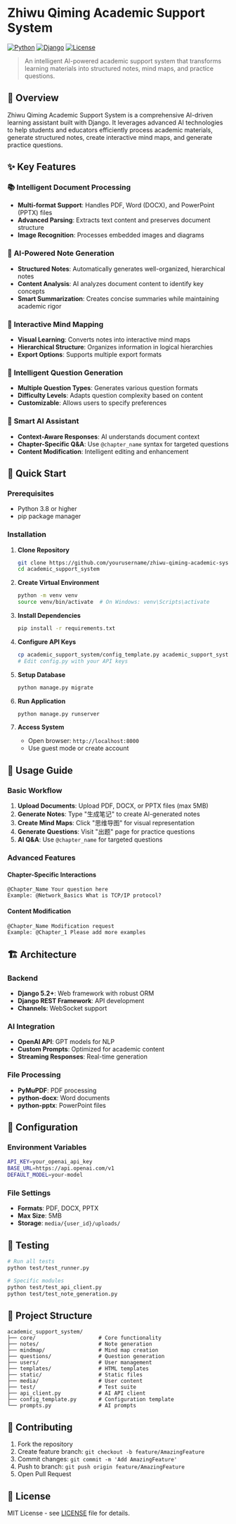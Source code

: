 # Zhiwu Qiming Academic Support System

[![Python](https://img.shields.io/badge/Python-3.8+-blue.svg)](https://www.python.org/downloads/)
[![Django](https://img.shields.io/badge/Django-5.2+-green.svg)](https://www.djangoproject.com/)
[![License](https://img.shields.io/badge/License-MIT-yellow.svg)](LICENSE)

> An intelligent AI-powered academic support system that transforms learning materials into structured notes, mind maps, and practice questions.

## 🌟 Overview

Zhiwu Qiming Academic Support System is a comprehensive AI-driven learning assistant built with Django. It leverages advanced AI technologies to help students and educators efficiently process academic materials, generate structured notes, create interactive mind maps, and generate practice questions.

## ✨ Key Features

### 📚 **Intelligent Document Processing**
- **Multi-format Support**: Handles PDF, Word (DOCX), and PowerPoint (PPTX) files
- **Advanced Parsing**: Extracts text content and preserves document structure
- **Image Recognition**: Processes embedded images and diagrams

### 🤖 **AI-Powered Note Generation**
- **Structured Notes**: Automatically generates well-organized, hierarchical notes
- **Content Analysis**: AI analyzes document content to identify key concepts
- **Smart Summarization**: Creates concise summaries while maintaining academic rigor

### 🧠 **Interactive Mind Mapping**
- **Visual Learning**: Converts notes into interactive mind maps
- **Hierarchical Structure**: Organizes information in logical hierarchies
- **Export Options**: Supports multiple export formats

### 📝 **Intelligent Question Generation**
- **Multiple Question Types**: Generates various question formats
- **Difficulty Levels**: Adapts question complexity based on content
- **Customizable**: Allows users to specify preferences

### 💬 **Smart AI Assistant**
- **Context-Aware Responses**: AI understands document context
- **Chapter-Specific Q&A**: Use `@chapter_name` syntax for targeted questions
- **Content Modification**: Intelligent editing and enhancement

## 🚀 Quick Start

### **Prerequisites**
- Python 3.8 or higher
- pip package manager

### **Installation**

1. **Clone Repository**
   ```bash
   git clone https://github.com/yourusername/zhiwu-qiming-academic-system.git
   cd academic_support_system
   ```

2. **Create Virtual Environment**
   ```bash
   python -m venv venv
   source venv/bin/activate  # On Windows: venv\Scripts\activate
   ```

3. **Install Dependencies**
   ```bash
   pip install -r requirements.txt
   ```

4. **Configure API Keys**
   ```bash
   cp academic_support_system/config_template.py academic_support_system/config.py
   # Edit config.py with your API keys
   ```

5. **Setup Database**
   ```bash
   python manage.py migrate
   ```

6. **Run Application**
   ```bash
   python manage.py runserver
   ```

7. **Access System**
   - Open browser: `http://localhost:8000`
   - Use guest mode or create account

## 📖 Usage Guide

### **Basic Workflow**

1. **Upload Documents**: Upload PDF, DOCX, or PPTX files (max 5MB)
2. **Generate Notes**: Type "生成笔记" to create AI-generated notes
3. **Create Mind Maps**: Click "思维导图" for visual representation
4. **Generate Questions**: Visit "出题" page for practice questions
5. **AI Q&A**: Use `@chapter_name` for targeted questions

### **Advanced Features**

#### **Chapter-Specific Interactions**
```
@Chapter_Name Your question here
Example: @Network_Basics What is TCP/IP protocol?
```

#### **Content Modification**
```
@Chapter_Name Modification request
Example: @Chapter_1 Please add more examples
```

## 🏗️ Architecture

### **Backend**
- **Django 5.2+**: Web framework with robust ORM
- **Django REST Framework**: API development
- **Channels**: WebSocket support

### **AI Integration**
- **OpenAI API**: GPT models for NLP
- **Custom Prompts**: Optimized for academic content
- **Streaming Responses**: Real-time generation

### **File Processing**
- **PyMuPDF**: PDF processing
- **python-docx**: Word documents
- **python-pptx**: PowerPoint files

## 🔧 Configuration

### **Environment Variables**
```bash
API_KEY=your_openai_api_key
BASE_URL=https://api.openai.com/v1
DEFAULT_MODEL=your-model
```

### **File Settings**
- **Formats**: PDF, DOCX, PPTX
- **Max Size**: 5MB
- **Storage**: `media/{user_id}/uploads/`

## 🧪 Testing

```bash
# Run all tests
python test/test_runner.py

# Specific modules
python test/test_api_client.py
python test/test_note_generation.py
```

## 📁 Project Structure

```
academic_support_system/
├── core/                    # Core functionality
├── notes/                   # Note generation
├── mindmap/                 # Mind map creation
├── questions/               # Question generation
├── users/                   # User management
├── templates/               # HTML templates
├── static/                  # Static files
├── media/                   # User content
├── test/                    # Test suite
├── api_client.py            # AI API client
├── config_template.py       # Configuration template
└── prompts.py               # AI prompts
```

## 🤝 Contributing

1. Fork the repository
2. Create feature branch: `git checkout -b feature/AmazingFeature`
3. Commit changes: `git commit -m 'Add AmazingFeature'`
4. Push to branch: `git push origin feature/AmazingFeature`
5. Open Pull Request

## 📄 License

MIT License - see [LICENSE](LICENSE) file for details.

